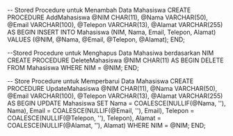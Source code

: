 -- Stored Procedure untuk Menambah Data Mahasiswa
CREATE PROCEDURE AddMahasiswa
	@NIM CHAR(11),
	@Nama VARCHAR(50),
	@Email VARCHAR(100),
	@Telepon VARCHAR(13),
	@Alamat VARCHAR(255)
AS
BEGIN
	INSERT INTO Mahasiswa (NIM, Nama, Email, Telepon, Alamat)
	VALUES (@NIM, @Nama, @Email, @Telepon, @Alamat);
END;

--Stored Procedure untuk Menghapus Data Mahasiwa berdasarkan NIM
CREATE PROCEDURE DeleteMahasiswa
	@NIM CHAR(11)
AS
BEGIN
	DELETE FROM Mahasiswa WHERE NIM = @NIM;
END;

-- Store Procedure untuk Memperbarui Data Mahasiswa
CREATE PROCEDURE UpdateMahasiswa
    @NIM CHAR(11),
    @Nama VARCHAR(50),
    @Email VARCHAR(100),
    @Telepon VARCHAR(13),
    @Alamat VARCHAR(255)
AS
BEGIN
    UPDATE Mahasiswa
    SET
        Nama = COALESCE(NULLIF(@Nama, ''), Nama),
        Email = COALESCE(NULLIF(@Email, ''), Email),
        Telepon = COALESCE(NULLIF(@Telepon, ''), Telepon),
        Alamat = COALESCE(NULLIF(@Alamat, ''), Alamat)
    WHERE NIM = @NIM;
END;

